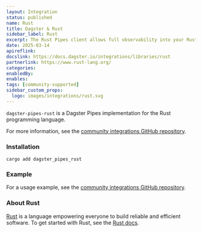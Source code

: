 ```yaml
---
layout: Integration
status: published
name: Rust
title: Dagster & Rust
sidebar_label: Rust
excerpt: The Rust Pipes client allows full observability into your Rust workloads when orchestrating through Dagster.
date: 2025-03-14
apireflink:
docslink: https://docs.dagster.io/integrations/libraries/rust
partnerlink: https://www.rust-lang.org/
categories:
enabledBy:
enables:
tags: [community-supported]
sidebar_custom_props:
  logo: images/integrations/rust.svg
---
```


`dagster-pipes-rust` is a Dagster Pipes implementation for the Rust programming language.

For more information, see the [community integrations GitHub repository](https://github.com/dagster-io/community-integrations/blob/main/libraries/pipes/implementations/rust/README.md).

### Installation

`cargo add dagster_pipes_rust`

### Example

For a usage example, see the [community integrations GitHub repository](https://github.com/dagster-io/community-integrations/blob/main/libraries/pipes/implementations/rust/README.md#example).

### About Rust

[Rust](https://www.rust-lang.org/) is a language empowering everyone to build reliable and efficient software. To get started with Rust, see the [Rust docs](https://www.rust-lang.org/learn).
